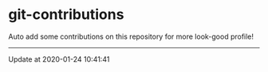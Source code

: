 # git-contributions

Auto add some contributions on this repository for more look-good profile!

---

Update at 2020-01-24 10:41:41
